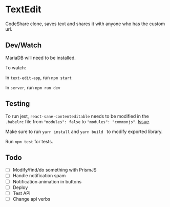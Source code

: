 # TextEdit

CodeShare clone, saves text and shares it with anyone who has the custom url.

## Dev/Watch

MariaDB will need to be installed.

To watch:

In `text-edit-app`, run `npm start` 

In `server`, run `npm run dev` 

## Testing
 To run jest, `react-sane-contenteditable` needs to be modified in the `.babelrc` file from `"modules": false` to `"modules": "commonjs"`. [Issue](https://github.com/ashleyw/react-sane-contenteditable/pull/32).

Make sure to run `yarn install` and `yarn build ` to modify exported library.

Run `npm test` for tests.

## Todo
- [ ] Modify/find/do something with PrismJS
- [ ] Handle notification spam
- [ ] Notification animation in buttons
- [ ] Deploy
- [ ] Test API
- [ ] Change api verbs

